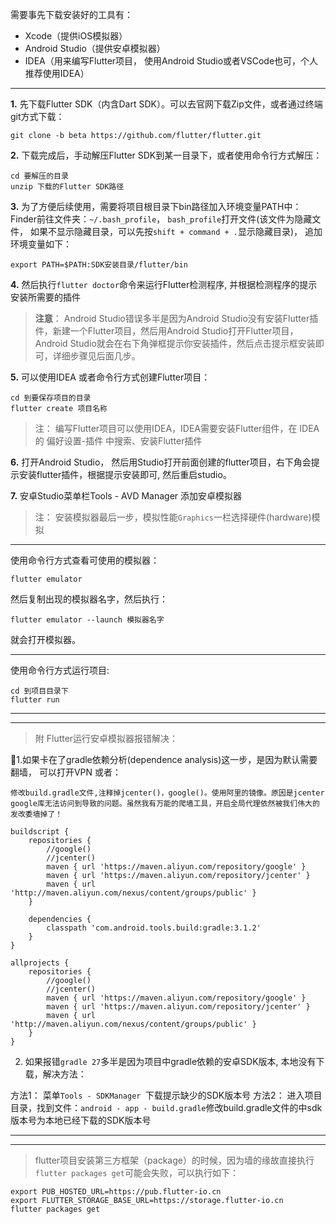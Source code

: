 需要事先下载安装好的工具有：
* Xcode（提供iOS模拟器）
* Android Studio（提供安卓模拟器）
* IDEA（用来编写Flutter项目， 使用Android Studio或者VSCode也可，个人推荐使用IDEA）

---

**1.**  先下载Flutter SDK（内含Dart SDK）。可以去官网下载Zip文件，或者通过终端git方式下载：

`git clone -b beta https://github.com/flutter/flutter.git`

**2.** 下载完成后，手动解压Flutter SDK到某一目录下，或者使用命令行方式解压：
```
cd 要解压的目录
unzip 下载的Flutter SDK路径
```
**3.** 为了方便后续使用，需要将项目根目录下bin路径加入环境变量PATH中：
Finder前往文件夹：`~/.bash_profile`， `bash_profile`打开文件(该文件为隐藏文件， 如果不显示隐藏目录，可以先按`shift + command + .`显示隐藏目录)，
追加环境变量如下：
```
export PATH=$PATH:SDK安装目录/flutter/bin
```

**4.** 然后执行`flutter doctor`命令来运行Flutter检测程序, 并根据检测程序的提示安装所需要的插件
> **注意**：
Android Studio错误多半是因为Android Studio没有安装Flutter插件，新建一个Flutter项目，然后用Android Studio打开Flutter项目，Android Studio就会在右下角弹框提示你安装插件，然后点击提示框安装即可，详细步骤见后面几步。

**5.** 可以使用IDEA 或者命令行方式创建Flutter项目：
```
cd 到要保存项目的目录
flutter create 项目名称
```
> 注： 编写Flutter项目可以使用IDEA，IDEA需要安装Flutter组件，在 IDEA的 偏好设置-插件 中搜索、安装Flutter插件


**6.** 打开Android Studio， 然后用Studio打开前面创建的flutter项目，右下角会提示安装flutter插件，根据提示安装即可, 然后重启studio。

**7.** 安卓Studio菜单栏Tools - AVD Manager 添加安卓模拟器
> 注： 安装模拟器最后一步，模拟性能`Graphics`一栏选择硬件(hardware)模拟


---

使用命令行方式查看可使用的模拟器：
```
flutter emulator
```
然后复制出现的模拟器名字，然后执行：
```
flutter emulator --launch 模拟器名字
```
就会打开模拟器。

---

使用命令行方式运行项目:
```
cd 到项目目录下
flutter run
```

---
---

> 附 Flutter运行安卓模拟器报错解决：

1.如果卡在了gradle依赖分析(dependence analysis)这一步，是因为默认需要翻墙， 可以打开VPN 或者：

```
修改build.gradle文件,注释掉jcenter()，google()。使用阿里的镜像。原因是jcenter google库无法访问到导致的问题。虽然我有万能的爬墙工具，开启全局代理依然被我们伟大的发改委墙掉了！

buildscript {
    repositories {
        //google()
        //jcenter()
        maven { url 'https://maven.aliyun.com/repository/google' }
        maven { url 'https://maven.aliyun.com/repository/jcenter' }
        maven { url 'http://maven.aliyun.com/nexus/content/groups/public' }
    }

    dependencies {
        classpath 'com.android.tools.build:gradle:3.1.2'
    }
}

allprojects {
    repositories {
        //google()
        //jcenter()
        maven { url 'https://maven.aliyun.com/repository/google' }
        maven { url 'https://maven.aliyun.com/repository/jcenter' }
        maven { url 'http://maven.aliyun.com/nexus/content/groups/public' }
    }
}
```

2. 如果报错`gradle 27`多半是因为项目中gradle依赖的安卓SDK版本, 本地没有下载，解决方法：

方法1： 菜单`Tools - SDKManager `下载提示缺少的SDK版本号
方法2： 进入项目目录，找到文件：`android - app - build.gradle`修改build.gradle文件的中sdk版本号为本地已经下载的SDK版本号


---
---

> flutter项目安装第三方框架（package）的时候，因为墙的缘故直接执行`flutter packages get`可能会失败，可以执行如下：
```
export PUB_HOSTED_URL=https://pub.flutter-io.cn  
export FLUTTER_STORAGE_BASE_URL=https://storage.flutter-io.cn  
flutter packages get
```

